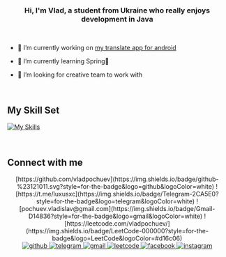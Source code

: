 ### <div align="center">Hi, I'm Vlad, a student from Ukraine who really enjoys development in Java</div>  
  <br/>  

- 🔭 I’m currently working on [my translate app for android](https://github.com/vladpochuev/translateApp)  
  

- 🌱 I’m currently learning Spring🍃  
  

- 👯 I’m looking for creative team to work with  
  

<br/>  


## My Skill Set  
[![My Skills](https://skillicons.dev/icons?i=java,postgres,sqlite,spring,maven,gradle,androidstudio,firebase)](https://skillicons.dev)

<br/>  


## Connect with me  
<div align="center">
  [https://github.com/vladpochuev](https://img.shields.io/badge/github-%23121011.svg?style=for-the-badge&logo=github&logoColor=white)
  ![https://t.me/luxusxc](https://img.shields.io/badge/Telegram-2CA5E0?style=for-the-badge&logo=telegram&logoColor=white)
  ![pochuev.vladislav@gmail.com](https://img.shields.io/badge/Gmail-D14836?style=for-the-badge&logo=gmail&logoColor=white)
  ![https://leetcode.com/vladpochuev/](https://img.shields.io/badge/LeetCode-000000?style=for-the-badge&logo=LeetCode&logoColor=#d16c06)
</div>  

<div align="center">
<a href="https://github.com/vladpochuev" target="_blank">
<img src=https://img.shields.io/badge/github-%2324292e.svg?&style=for-the-badge&logo=github&logoColor=white alt=github style="margin-bottom: 5px;" />
</a>
<a href="https://t.me/luxusxc" target="_blank">
<img src=https://img.shields.io/badge/Telegram-2CA5E0?style=for-the-badge&logo=telegram&logoColor=white alt=telegram style="margin-bottom: 5px;" />
</a>
<a href="pochuev.vladislav@gmail.com" target="_blank">
<img src=https://img.shields.io/badge/Gmail-D14836?style=for-the-badge&logo=gmail&logoColor=white alt=gmail style="margin-bottom: 5px;" />
</a>
<a href="https://leetcode.com/vladpochuev/" target="_blank">
<img src=https://img.shields.io/badge/LeetCode-000000?style=for-the-badge&logo=LeetCode&logoColor=#d16c06 alt=leetcode style="margin-bottom: 5px;" />
</a>
<a href="https://www.facebook.com/iamrishavanand" target="_blank">
<img src=https://img.shields.io/badge/facebook-%232E87FB.svg?&style=for-the-badge&logo=facebook&logoColor=white alt=facebook style="margin-bottom: 5px;" />
</a>
<a href="https://instagram.com/iamrishavanand" target="_blank">
<img src=https://img.shields.io/badge/instagram-%23000000.svg?&style=for-the-badge&logo=instagram&logoColor=white alt=instagram style="margin-bottom: 5px;" />
</a>  
</div>  

